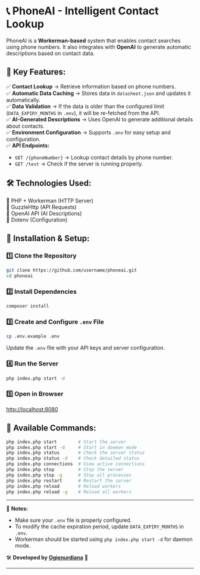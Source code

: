 # **📞 PhoneAI - Intelligent Contact Lookup**  
PhoneAI is a **Workerman-based** system that enables contact searches using phone numbers. It also integrates with **OpenAI** to generate automatic descriptions based on contact data.  

## **🔹 Key Features:**  
✅ **Contact Lookup** → Retrieve information based on phone numbers.  
✅ **Automatic Data Caching** → Stores data in `datasheet.json` and updates it automatically.  
✅ **Data Validation** → If the data is older than the configured limit (`DATA_EXPIRY_MONTHS` in `.env`), it will be re-fetched from the API.  
✅ **AI-Generated Descriptions** → Uses OpenAI to generate additional details about contacts.  
✅ **Environment Configuration** → Supports `.env` for easy setup and configuration.  
✅ **API Endpoints:**  
   - `GET /{phoneNumber}` → Lookup contact details by phone number.  
   - `GET /test` → Check if the server is running properly.  

## **🛠 Technologies Used:**  
🔹 PHP + Workerman (HTTP Server)  
🔹 GuzzleHttp (API Requests)  
🔹 OpenAI API (AI Descriptions)  
🔹 Dotenv (Configuration)  

## **🚀 Installation & Setup:**  

### **1️⃣ Clone the Repository**  
```sh
git clone https://github.com/username/phoneai.git
cd phoneai
```

### **2️⃣ Install Dependencies**  
```sh
composer install
```

### **3️⃣ Create and Configure `.env` File**  
```sh
cp .env.example .env
```
Update the `.env` file with your API keys and server configuration.

### **4️⃣ Run the Server**  
```sh
php index.php start -d
```

### **5️⃣ Open in Browser**  
[http://localhost:8080](http://localhost:8080)  

## **📌 Available Commands:**  
```sh
php index.php start        # Start the server  
php index.php start -d     # Start in daemon mode  
php index.php status       # Check the server status  
php index.php status -d    # Check detailed status  
php index.php connections  # View active connections  
php index.php stop         # Stop the server  
php index.php stop -g      # Stop all processes  
php index.php restart      # Restart the server  
php index.php reload       # Reload workers  
php index.php reload -g    # Reload all workers  
```

---

📌 **Notes:**  
- Make sure your `.env` file is properly configured.  
- To modify the cache expiration period, update `DATA_EXPIRY_MONTHS` in `.env`.  
- Workerman should be started using `php index.php start -d` for daemon mode.  

🛠 **Developed by [Ogienurdiana](https://github.com/username)** 🚀  

---
